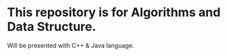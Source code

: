 # This repository is for Algorithms and Data Structure.
Will be presented with C++ & Java language.
